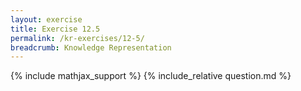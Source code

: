 ```yaml
---
layout: exercise
title: Exercise 12.5
permalink: /kr-exercises/12-5/
breadcrumb: Knowledge Representation
---
```


{% include mathjax_support %}
{% include_relative question.md %}
